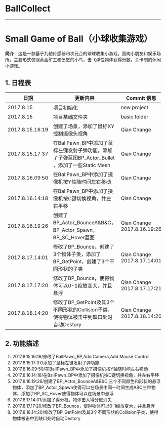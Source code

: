 # BallCollect
---

# Small Game of Ball（小球收集游戏）
**简介**：这是一款基于九轴传感器和次元台的球球收集小游戏，面向小朋友和娱乐场所。主要形式仿照黄金矿工和愤怒的小鸟，击飞弹性物体获得分数，关卡制的休闲小游戏。

## 1. 日程表
日期|更新内容|Commit 信息|
---|---|---|
2017.8.15|项目初始化|new project|
2017.8.15|项目基础文件夹|basic folder|
2017.8.15.16:19|创建了场景，添加了鼠标XY控制摄像头视角|Qian Change|
2017.8.15.17:37|在BallPawn_BP中添加了鼠标左键发射子弹功能，添加了子弹蓝图BP_Actor_Bullet ，添加了一些Static Mesh|Qian Change|
2017.8.16.09:50|在BallPawn_BP中添加了摄像机按Y轴随时间左右移动|Qian Change|
2017.8.16.14:18|在BallPawn_BP中添加了摄像机按C键切换视角，并左右平移|Qian Change|
2017.8.16.19:26|创建了BP_Actor_BounceA&B&C，BP_Actor_Spawn，BP_SC_Hover蓝图|Qian Change 2017.8.16.19:26|
2017.8.17.14:01|修改了BP_Bounce，创建了3个物体子类，添加了BP_GetPoint，创建了3个不同形状的子类|Qian Change 2017.8.17.14:01|
2017.8.17.17:20|修改了BP_Bounce，使得物体可以0-1缩放变大，并且悬浮|Qian Change 2017.8.17.17:21|
2017.8.18.14:20|修改了BP_GetPoint及其3个不同形状的Collision子类，使得物体被击中到缺口处时自动Destory|Qian Change 2017.8.18.14:20|


## 2. 功能描述

1. 2017.8.15.16:19/修改了BallPawn_BP,Add Camera,Add Mouse Control
2. 2017.8.15.17:37/添加了鼠标左键发射子弹功能
3. 2017.8.16.09:50/在BallPawn_BP中添加了摄像机按Y轴随时间左右移动
4. 2017.8.16.14:18/在BallPawn_BP中添加了摄像机按C键切换视角，并左右平移
5. 2017.8.16.19:26/创建了BP_Actor_BounceA&B&C,三个不同颜色和形状的悬浮物体，添加了BP_Actor_Spawn使得可以在场景中同一时间生成ABC三种物体，添加了BP_SC_Hover使得物体可以在场景中悬浮
6. 2017.8.17.14:01/添加了得分框，物体击入得分框消失
7. 2017.8.17.17:20/修改了BP_Bounce，使得物体可以0-1缩放变大，并且悬浮
8. 2017.8.18.14:20/修改了BP_GetPoint及其3个不同形状的Collision子类，使得物体被击中到缺口处时自动Destory
